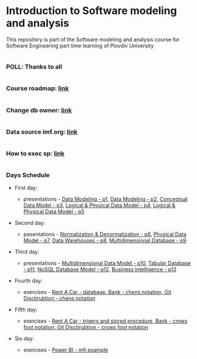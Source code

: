 # Introduction to Software modeling and analysis
This repository is part of the Software modeling and analysis course for Software Engineering part time learning of Plovdiv University


#
### POLL: Thanks to all


#
### Course roadmap: [link](https://github.com/pkyurkchiev/software-modeling-and-analysis-se-pt/blob/master/documentations/roadmap-sma.mup.png)


#
### Change db owner: [link](https://github.com/pkyurkchiev/software-modeling-and-analysis-se-pt/blob/master/documentations/change-db-owner.md)


#
### Data source imf.org: [link](https://github.com/pkyurkchiev/software-modeling-and-analysis-se-pt/blob/master/documentations/data-source.md)


#
### How to exec sp: [link](https://github.com/pkyurkchiev/software-modeling-and-analysis-se-pt/blob/master/documentations/exec-sp.md)


#
### Days Schedule

* First day: 
  * presentations - [Data Modeling - p1](https://github.com/pkyurkchiev/software-modeling-and-analysis-se-pt/tree/master/presentations/Lecture-01.pdf), [Data Modeling - p2](https://github.com/pkyurkchiev/software-modeling-and-analysis-se-pt/tree/master/presentations/Lecture-02.pdf), [Conceptual Data Model - p3](https://github.com/pkyurkchiev/software-modeling-and-analysis-se-pt/tree/master/presentations/Lecture-03.pdf), [Logical & Physical Data Model - p4](https://github.com/pkyurkchiev/software-modeling-and-analysis-se-pt/tree/master/presentations/Lecture-04.pdf), [Logical & Physical Data Model - p5](https://github.com/pkyurkchiev/software-modeling-and-analysis-se-pt/tree/master/presentations/Lecture-05.pdf)

* Second day:
  * pesentations - [Normalization & Denormalization - p6](https://github.com/pkyurkchiev/software-modeling-and-analysis-se-pt/tree/master/presentations/Lecture-06.pdf), [Physical Data Model - p7](https://github.com/pkyurkchiev/software-modeling-and-analysis-se-pt/tree/master/presentations/Lecture-07.pdf), [Data Warehouses - p8](https://github.com/pkyurkchiev/software-modeling-and-analysis-se-pt/tree/master/presentations/Lecture-08.pdf), 
 [Multidimensional Database - p9](https://github.com/pkyurkchiev/software-modeling-and-analysis-se-pt/tree/master/presentations/Lecture-09.pdf)

* Third day:
  * presentations - [Multidimensional Data Model - p10](https://github.com/pkyurkchiev/software-modeling-and-analysis-se-pt/tree/master/presentations/Lecture-10.pdf),
 [Tabular Database - p11](https://github.com/pkyurkchiev/software-modeling-and-analysis-se-pt/tree/master/presentations/Lecture-11.pdf),
 [NoSQL Database Model - p12](https://github.com/pkyurkchiev/software-modeling-and-analysis-se-pt/tree/master/presentations/Lecture-13.pdf), [Business Intelligence - p13](https://github.com/pkyurkchiev/software-modeling-and-analysis-se-pt/tree/master/presentations/Lecture-13.pdf)

* Fourth day:
  * exercises - [Rent A Car - database, Bank - chens notation, Git Disctirubtion - chens notation](https://github.com/pkyurkchiev/software-modeling-and-analysis-se-pt/tree/master/exercises/01/)
  
* Fifth day:
  * exercises - [Rent A Car - trigers and stored procedure, Bank - crows foot notation, Git Disctirubtion - crows foot notation](https://github.com/pkyurkchiev/software-modeling-and-analysis-se-pt/tree/master/exercises/02/)
  
* Six day:
  * exercises - [Power BI - mfi example](https://github.com/pkyurkchiev/software-modeling-and-analysis-se-pt/tree/master/exercises/03/)
